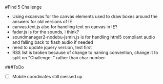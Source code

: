 #Find 5 Challenge
- Using excanvas for the canvas elements used to draw boxes around the answers for old versions of IE
- canvas.text.js also for handling text on canvas in IE?
- fader.js is for the sounds, I think?
- soundmanager2-nodebu-jsmin.js is for handling html5 compliant audio and falling back to flash audio if needed
- need to update jquery version, test first
- RSS list is broken because of change to naming convention, change it to split on "Challenge: " rather than char number

###ToDo
- [ ] Mobile coordinates still messed up